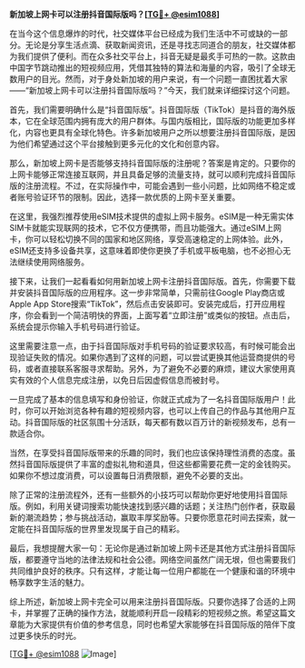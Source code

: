 **新加坡上网卡可以注册抖音国际版吗？[[TG💪+ @esim1088](https://t.me/s/esim1088)]**

在当今这个信息爆炸的时代，社交媒体平台已经成为我们生活中不可或缺的一部分。无论是分享生活点滴、获取新闻资讯，还是寻找志同道合的朋友，社交媒体都为我们提供了便利。而在众多社交平台上，抖音无疑是最炙手可热的一款。这款由中国字节跳动推出的短视频应用，凭借其独特的算法和海量的内容，吸引了全球无数用户的目光。然而，对于身处新加坡的用户来说，有一个问题一直困扰着大家——“新加坡上网卡可以注册抖音国际版吗？”今天，我们就来详细探讨这个问题。

首先，我们需要明确什么是“抖音国际版”。抖音国际版（TikTok）是抖音的海外版本，它在全球范围内拥有庞大的用户群体。与国内版相比，国际版的功能更加多样化，内容也更具有全球化特色。许多新加坡用户之所以想要注册抖音国际版，是因为他们希望通过这个平台接触到更多元化的文化和创意内容。

那么，新加坡上网卡是否能够支持抖音国际版的注册呢？答案是肯定的。只要你的上网卡能够正常连接互联网，并且具备足够的流量支持，就可以顺利完成抖音国际版的注册流程。不过，在实际操作中，可能会遇到一些小问题，比如网络不稳定或者账号验证环节的限制。因此，选择一款优质的上网卡至关重要。

在这里，我强烈推荐使用eSIM技术提供的虚拟上网卡服务。eSIM是一种无需实体SIM卡就能实现联网的技术，它不仅方便携带，而且功能强大。通过eSIM上网卡，你可以轻松切换不同的国家和地区网络，享受高速稳定的上网体验。此外，eSIM还支持多设备共享，这意味着即使你更换了手机或平板电脑，也不必担心无法继续使用网络服务。

接下来，让我们一起看看如何用新加坡上网卡注册抖音国际版。首先，你需要下载并安装抖音国际版的应用程序。这一步非常简单，只需前往Google Play商店或Apple App Store搜索“TikTok”，然后点击安装即可。安装完成后，打开应用程序，你会看到一个简洁明快的界面，上面写着“立即注册”或类似的按钮。点击后，系统会提示你输入手机号码进行验证。

这里需要注意一点，由于抖音国际版对手机号码的验证要求较高，有时候可能会出现验证失败的情况。如果你遇到了这样的问题，可以尝试更换其他运营商提供的号码，或者直接联系客服寻求帮助。另外，为了避免不必要的麻烦，建议大家使用真实有效的个人信息完成注册，以免日后因虚假信息而被封号。

一旦完成了基本的信息填写和身份验证，你就正式成为了一名抖音国际版用户！此时，你可以开始浏览各种有趣的短视频内容，也可以上传自己的作品与其他用户互动。抖音国际版的社区氛围十分活跃，每天都有数以百万计的新视频发布，总有一款适合你。

当然，在享受抖音国际版带来的乐趣的同时，我们也应该保持理性消费的态度。虽然抖音国际版提供了丰富的虚拟礼物和道具，但这些都需要花费一定的金钱购买。如果你不想过度消费，可以设置每日消费限额，避免不必要的支出。

除了正常的注册流程外，还有一些额外的小技巧可以帮助你更好地使用抖音国际版。例如，利用关键词搜索功能快速找到感兴趣的话题；关注热门创作者，获取最新的潮流趋势；参与挑战活动，赢取丰厚奖励等。只要你愿意花时间去探索，就一定能在抖音国际版的世界里发现属于自己的精彩。

最后，我想提醒大家一句：无论你是通过新加坡上网卡还是其他方式注册抖音国际版，都要遵守当地的法律法规和社会公德。网络空间虽然广阔无垠，但也需要我们共同维护良好的秩序。只有这样，才能让每一位用户都能在一个健康和谐的环境中畅享数字生活的魅力。

综上所述，新加坡上网卡完全可以用来注册抖音国际版。只要你选择了合适的上网卡，并掌握了正确的操作方法，就能顺利开启一段精彩的短视频之旅。希望这篇文章能为大家提供有价值的参考信息，同时也希望大家能够在抖音国际版的陪伴下度过更多快乐的时光。

[[TG💪+ @esim1088](https://t.me/s/esim1088) ![Image](https://i.postimg.cc/4NQfJmqS/Snipaste-2025-05-13-00-14-12.png)]